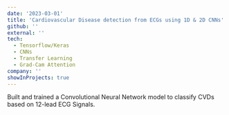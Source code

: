 ```yaml
---
date: '2023-03-01'
title: 'Cardiovascular Disease detection from ECGs using 1D & 2D CNNs'
github: ''
external: ''
tech:
  - Tensorflow/Keras
  - CNNs
  - Transfer Learning
  - Grad-Cam Attention
company: ''
showInProjects: true
---
```


Built and trained a Convolutional Neural Network model to classify CVDs based on 12-lead ECG Signals.
